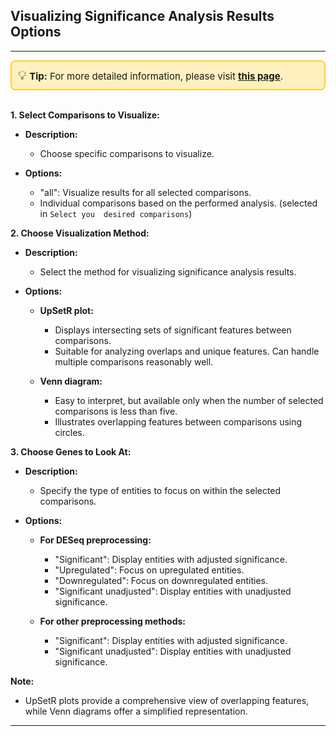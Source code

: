 ## Visualizing Significance Analysis Results Options

***
<div style="border: 2px solid #ffcf30; background-color: #fff0bf; padding: 10px; border-radius: 8px; font-size: 15px;">
<span style="font-size: 20px;">💡</span>  <strong>Tip:</strong> For more detailed information, please visit 
<a href="https://icb-dcm.github.io/cOmicsArt/interface-details/05-significance-analysis.html#main-panel-" target="_blank" style="font-weight: bold;">this page</a>.
</div>
<br>


**1. Select Comparisons to Visualize:**

- **Description:**
  - Choose specific comparisons to visualize.

- **Options:**
  - "all": Visualize results for all selected comparisons.
  - Individual comparisons based on the performed analysis. (selected in `Select you 
    desired comparisons`)

**2. Choose Visualization Method:**

- **Description:**
  - Select the method for visualizing significance analysis results.

- **Options:**
  - **UpSetR plot:**
    - Displays intersecting sets of significant features between comparisons.
    - Suitable for analyzing overlaps and unique features. Can handle multiple 
      comparisons reasonably well.

  - **Venn diagram:**
    - Easy to interpret, but available only when the number of selected comparisons is 
      less than five.
    - Illustrates overlapping features between comparisons using circles.

**3. Choose Genes to Look At:**

- **Description:**
  - Specify the type of entities to focus on within the selected comparisons.

- **Options:**
  - **For DESeq preprocessing:**
    - "Significant": Display entities with adjusted significance.
    - "Upregulated": Focus on upregulated entities.
    - "Downregulated": Focus on downregulated entities.
    - "Significant unadjusted": Display entities with unadjusted significance.

  - **For other preprocessing methods:**
    - "Significant": Display entities with adjusted significance.
    - "Significant unadjusted": Display entities with unadjusted significance.

**Note:**
- UpSetR plots provide a comprehensive view of overlapping features, while Venn diagrams offer a simplified representation.

---

